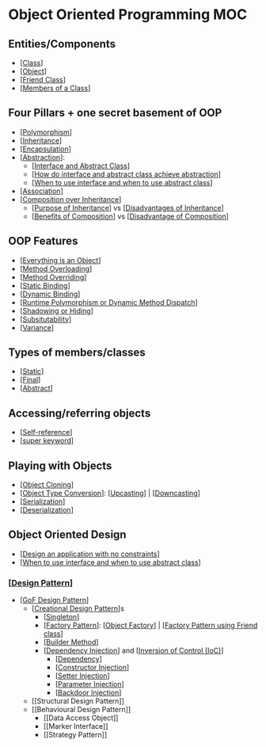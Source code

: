 # Object Oriented Programming MOC

## Entities/Components

- [[Class]]
- [[Object]]
- [[Friend Class]]
- [[Members of a Class]]

## Four Pillars + one secret basement of OOP

- [[Polymorphism]]
- [[Inheritance]]
- [[Encapsulation]]
- [[Abstraction]]:
  - [[Interface and Abstract Class]]
  - [[How do interface and abstract class achieve abstraction]]
  - [[When to use interface and when to use abstract class]]
- [[Association]]
- [[Composition over Inheritance]]
  - [[Purpose of Inheritance]] vs [[Disadvantages of Inheritance]]
  - [[Benefits of Composition]] vs [[Disadvantage of Composition]]

## OOP Features

- [[Everything is an Object]]
- [[Method Overloading]]
- [[Method Overriding]]
- [[Static Binding]]
- [[Dynamic Binding]]
- [[Runtime Polymorphism or Dynamic Method Dispatch]]
- [[Shadowing or Hiding]]
- [[Subsitutability]]
- [[Variance]]

## Types of members/classes

- [[Static]]
- [[Final]]
- [[Abstract]]

## Accessing/referring objects

- [[Self-reference]]
- [[super keyword]]

## Playing with Objects

- [[Object Cloning]]
- [[Object Type Conversion]]: [[Upcasting]] | [[Downcasting]]
- [[Serialization]]
- [[Deserialization]]

## Object Oriented Design

- [[Design an application with no constraints]]
- [[When to use interface and when to use abstract class]]

### [[Design Pattern]]

- [[GoF Design Pattern]]
  - [[Creational Design Pattern]]s
    - [[Singleton]]
    - [[Factory Pattern]]: [[Object Factory]] | [[Factory Pattern using Friend class]]
    - [[Builder Method]]
    - [[Dependency Injection]] and [[Inversion of Control (IoC)]]
      - [[Dependency]]
      - [[Constructor Injection]]
      - [[Setter Injection]]
      - [[Parameter Injection]]
      - [[Backdoor Injection]]
  - [[Structural Design Pattern]]
  - [[Behavioural Design Pattern]]
    - [[Data Access Object]]
    - [[Marker Interface]]
    - [[Strategy Pattern]]

[//begin]: # "Autogenerated link references for markdown compatibility"
[Class]: Class.md "Class"
[Object]: Object.md "Object"
[Friend Class]: <Friend Class.md> "Friend Class"
[Members of a Class]: <Members of a Class.md> "Members of a Class"
[Polymorphism]: Polymorphism.md "Polymorphism"
[Inheritance]: Inheritance.md "Inheritance"
[Encapsulation]: Encapsulation.md "Encapsulation"
[Abstraction]: Abstraction.md "Abstraction"
[Interface and Abstract Class]: <Interface and Abstract Class.md> "Interface and Abstract Class"
[How do interface and abstract class achieve abstraction]: <How do interface and abstract class achieve abstraction.md> "How do Interface and Abstract Class achieve abstraction"
[When to use interface and when to use abstract class]: <When to use interface and when to use abstract class.md> "When to use interface and when to use abstract class"
[Association]: Association.md "Association"
[Composition over Inheritance]: <Composition over Inheritance.md> "Composition over Inheritance"
[Purpose of Inheritance]: <Purpose of Inheritance.md> "Purpose of Inheritance"
[Disadvantages of Inheritance]: <Disadvantages of Inheritance.md> "Disadvantages of Inheritance"
[Benefits of Composition]: <Benefits of Composition.md> "Benefits of Composition"
[Disadvantage of Composition]: <Disadvantage of Composition.md> "Disadvantage of Composition"
[Everything is an Object]: <Everything is an Object.md> "Everything is an Object"
[Method Overloading]: <Method Overloading.md> "Method Overloading"
[Method Overriding]: <Method Overriding.md> "Method Overriding"
[Static Binding]: <Static Binding.md> "Static Binding"
[Dynamic Binding]: <Dynamic Binding.md> "Dynamic Binding"
[Runtime Polymorphism or Dynamic Method Dispatch]: <Runtime Polymorphism or Dynamic Method Dispatch.md> "Runtime Polymorphism or Dynamic Method Dispatch"
[Shadowing or Hiding]: <Shadowing or Hiding.md> "Shadowing or Hiding"
[Subsitutability]: Subsitutability.md "Subsitutability"
[Variance]: Variance.md "Variance"
[Static]: Static.md "Static"
[Final]: Final.md "Final"
[Abstract]: Abstract.md "Abstract"
[Self-reference]: Self-reference.md "Self-reference"
[super keyword]: <super keyword.md> "super keyword"
[Object Cloning]: <Object Cloning.md> "Object Cloning"
[Object Type Conversion]: <Object Type Conversion.md> "Object Type Conversion"
[Upcasting]: Upcasting.md "Upcasting"
[Downcasting]: Downcasting.md "Downcasting"
[Serialization]: Serialization.md "Serialization"
[Deserialization]: Deserialization.md "Deserialization"
[Design an application with no constraints]: <Design an application with no constraints.md> "Design an application with no constraints"
[Design Pattern]: <Design Pattern.md> "Design Pattern"
[GoF Design Pattern]: <GoF Design Pattern.md> "GoF Design Pattern"
[Creational Design Pattern]: <Creational Design Pattern.md> "Creational Design Pattern"
[Singleton]: Singleton.md "Singleton"
[Factory Pattern]: <Factory Pattern.md> "Factory Method"
[Object Factory]: <Object Factory.md> "Object Factory"
[Factory Pattern using Friend class]: <Factory Pattern using Friend class.md> "Factory Pattern using Friend class"
[Builder Method]: <Builder Method.md> "Builder Method"
[Dependency Injection]: <Dependency Injection.md> "Dependency Injection"
[Inversion of Control (IoC)]: <Inversion of Control (IoC).md> "Inversion of Control (IoC)"
[Dependency]: Dependency.md "Dependency"
[Constructor Injection]: <Constructor Injection.md> "Constructor Injection"
[Setter Injection]: <Setter Injection.md> "Setter Injection"
[Parameter Injection]: <Parameter Injection.md> "Parameter Injection"
[Backdoor Injection]: <Backdoor Injection.md> "Backdoor Injection"
[//end]: # "Autogenerated link references"